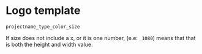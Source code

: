 # Logo template

`projectname_type_color_size`

If size does not include a x, or it is one number, (e.e: `_1080`) means that that is both the height and width value.